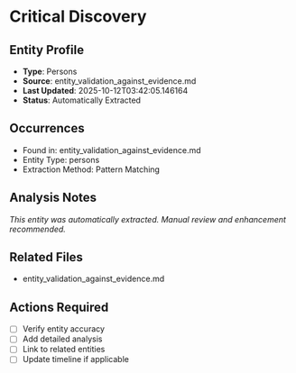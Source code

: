 # Critical Discovery

## Entity Profile
- **Type**: Persons
- **Source**: entity_validation_against_evidence.md
- **Last Updated**: 2025-10-12T03:42:05.146164
- **Status**: Automatically Extracted

## Occurrences
- Found in: entity_validation_against_evidence.md
- Entity Type: persons
- Extraction Method: Pattern Matching

## Analysis Notes
*This entity was automatically extracted. Manual review and enhancement recommended.*

## Related Files
- entity_validation_against_evidence.md

## Actions Required
- [ ] Verify entity accuracy
- [ ] Add detailed analysis
- [ ] Link to related entities
- [ ] Update timeline if applicable
